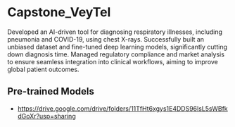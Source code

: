 # Capstone_VeyTel
Developed an AI-driven tool for diagnosing respiratory illnesses, including pneumonia and COVID-19, using chest X-rays. Successfully built an unbiased dataset and fine-tuned deep learning models, significantly cutting down diagnosis time. Managed regulatory compliance and market analysis to ensure seamless integration into clinical workflows, aiming to improve global patient outcomes.
## Pre-trained Models
+ https://drive.google.com/drive/folders/11TfHt6xgys1E4DDS96lsL5sWBfkdGoXr?usp=sharing
